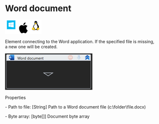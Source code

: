 # Word document

![](<../../../.gitbook/assets/image (20).png>)

Element connecting to the Word application. If the specified file is missing, a new one will be created.

![](<../../../.gitbook/assets/1 (124).png>)

Properties

&#x20;\- Path to file: \[String] Path to a Word document file (c:\folder\file.docx)

&#x20;\- Byte array: \[byte\[]] Document byte array
